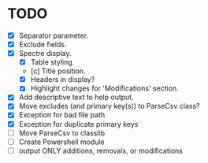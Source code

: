 # TODO

- [x] Separator parameter.
- [x] Exclude fields.
- [x] Spectre display.
    - [x] Table styling.
    - [c] Title position.
    - [x] Headers in display?
    - [x] Highlight changes for 'Modifications' section.
- [x] Add descriptive text to help output.
- [x] Move excludes (and primary key(s)) to ParseCsv class?
- [x] Exception for bad file path
- [x] Exception for duplicate primary keys
- [ ] Move ParseCsv to classlib
- [ ] Create Powershell module
- [ ] output ONLY additions, removals, or modifications
